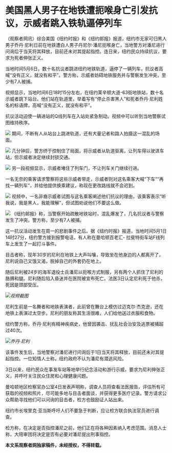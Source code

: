 # 美国黑人男子在地铁遭扼喉身亡引发抗议，示威者跳入铁轨逼停列车

（观察者网讯）综合美国《纽约时报》和《纽约邮报》报道，纽约市无家可归黑人男子乔丹·尼利日前在地铁遭白人男子丹尼尔·潘尼扼喉身亡，当地警方对潘尼进行问询后于当天将其释放，目前还未对其提起指控。连日来，纽约民众持续抗议，要求为死者伸张正义。

当地时间5月6日，数十名抗议者跳进纽约地铁轨道，逼停了一辆列车，抗议者高喊“没有正义，就没有和平”。警方称，示威者妨碍地铁服务并与警察发生冲突，至少有7人被捕。

视频显示，当地时间6日18时15分左右，在纽约莱辛顿大道-63街地铁站，数十名示威者跳下站台。他们站在轨道里，举着写有“停止杀害黑人”和死者乔丹·尼利姓名的标语牌，高喊“没有正义，就没有和平”。

抗议活动迫使一辆进站的Q线列车在入站处紧急制动。视频中可以听到当地警察试图维持秩序。

![](https://inews.gtimg.com/newsapp_match/0/15790771387/0)
期间，不断有人从站台上跳进轨道，还有大量记者和路人拍摄这一混乱的场面。

![](https://inews.gtimg.com/newsapp_match/0/15790771390/0)
几分钟后，警方终于控制住了局面，将示威者从轨道驱离，让列车得以驶进车站，但示威者决定继续封锁交通。

![](https://inews.gtimg.com/newsapp_match/0/15790771393/0)
另一段视频显示，示威者堵住了列车门，不让列车关门继续行进。

一名无奈的乘客请求警察将这些示威者带走，示威者则对这名乘客大喊“下车”“再找一辆列车”，并给他提供换乘建议，称现在更改路线就不会迟到。

![](https://inews.gtimg.com/newsapp_match/0/15790771400/0)
视频中，一名非裔示威者试图与这名乘客阐述他们抗议的理由，该乘客表示“听我说，我是黑人，我能理解”，但试图劝说他们不要这么做。

![](https://inews.gtimg.com/newsapp_bt/0/15790771407/1000)
《纽约邮报》称，当警察开始疏散地铁站时，混乱爆发了，几名抗议者与警察发生了冲突。警方称，至少有7人被捕。

这一抗议活动发生在周一的悲剧事件之后。据《纽约时报》报道，当地时间5月1日14时27分，纽约警方接到报警电话，有人称在曼哈顿百老汇-
拉斐特街车站F线列车上发生了一起打斗事件。

目击者称，现年30岁的尼利在地铁上大声叫嚷，导致坐在他身边的人都离开了，尼利说自己又饿又渴，脱掉自己的外套扔在地上。

随后尼利被24岁的海军退役士兵潘尼以扼喉方式制服，另有两个人抓住了尼利的胳膊和腿。尼利随后陷入昏迷并在医院被宣布死亡。法医3日认定尼利死于他杀，死因是颈部受压。

![](https://inews.gtimg.com/newsapp_bt/0/15790771409/1000)_视频截图_

尼利生前是一名舞者和地铁表演者，此前曾在舞台上模仿过迈克尔·杰克逊，还在地铁上表演过太空步。尼利的朋友称其生活很难，人们给他送过衣服和食物。

纽约警方称，乔丹·尼利有精神疾病史，他曾因袭击、扰乱社会治安及逃票被捕超过40次。

![](https://inews.gtimg.com/newsapp_bt/0/15790771410/1000)_乔丹·尼利_

该事件发生后，当地警察对潘尼进行问询后于1日当天将其释放，目前还未对其提起指控。一位知情人士称，纽约政府不认为潘尼有潜逃风险。

3日以来，纽约民众在事发车站等地举行纪念活动和游行示威，要求为尼利伸张正义，并呼吁关注民众住房和心理健康问题。

曼哈顿地区检察官办公室4日发表声明称，调查人员将查看法医报告，评估所有可获取的视频和照片，尽可能多地与目击者面谈，并获得更多医疗记录。警方请求公众帮助寻找他们可以问询的目击者，检方也鼓励证人站出来。

纽约市长埃里克·亚当斯呼吁人们不要急于判断，应让检方联合执法官员进行调查。

检方称，在决定是否指控潘尼之前，他们正在将各种因素纳入考虑范围。消息人士称，大陪审团将决定是否有必要对潘尼提出刑事指控。

**本文系观察者网独家稿件，未经授权，不得转载。**

